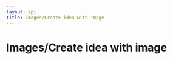 ```yaml
---
layout: api
title: Images/Create idea with image
---
```


# Images/Create idea with image

<api-explorer resource="http://api.rusic.dev/buckets/:bucket_id/ideas" method="POST" editable="true">
  <api-header name="Accept" required="true" value="application/vnd.rusic.v1+json" editable-key="false" editable-value="false"></api-header>
  <api-header name="X-Rusic-Participant-Token" required="true" value="" editable-key="false"></api-header>
  <api-header name="X-API-Key" required="true" value="abc123" editable-key="false"></api-header>
  <api-part name="idea[title]" required="true" default="" value="Title"></api-part>
  <api-part name="idea[content]" required="true" default="" value="Content"></api-part>
  <api-part name="idea[image_ids][]" required="false" default="" value="1"></api-part>
  <api-resource name="bucket_id" required="true" default="" value="1"></api-resource>
</api-explorer>
